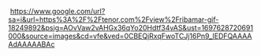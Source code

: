 ![]()
https://www.google.com/url?sa=i&url=https%3A%2F%2Ftenor.com%2Fview%2Fribamar-gif-18249892&psig=AOvVaw2vAHGx36qYo20Hdtf34vAS&ust=1697628720691000&source=images&cd=vfe&ved=0CBEQjRxqFwoTCJj16Pn9_IEDFQAAAAAdAAAAABAc
